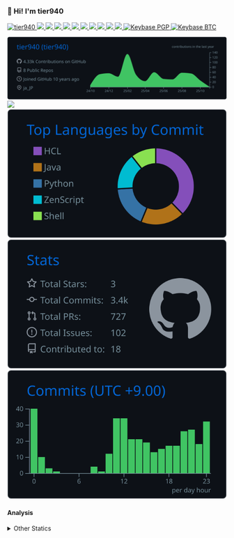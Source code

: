 ### 👋 Hi! I'm tier940

<p align="left"> 
  <a href="https://github.com/tier940/tier940/">
    <img src="https://komarev.com/ghpvc/?username=tier940" alt="tier940" />
  </a>
  <a href="http://twitter.com/tier940">
    <img height="20" src="https://img.shields.io/twitter/follow/tier940?label=Twitter&logo=twitter&style=flat" />
  </a>
  <a href="https://github.com/tier940">
    <img height="20" src="https://img.shields.io/github/followers/tier940?label=follow&logo=github&style=flat" />
  </a>
  <a href="https://www.reddit.com/user/tier940">
    <img height="20" src="https://img.shields.io/reddit/user-karma/combined/tier940?label=Reddit&logo=reddit&style=flat" />
  </a>
  <a href="https://stackoverflow.com/users/17317833/tier940">
    <img height="20" src="https://img.shields.io/stackexchange/stackoverflow/r/17317833?label=StackOverflow&logo=stack-overflow&style=flat" />
  </a>
  <a href="https://zenn.dev/tier940">
    <img height="20" src="https://zenn.badge.nikaera.com/s/tier940/likes" />
  </a>
  <a href="https://zenn.dev/tier940">
    <img height="20" src="https://zenn.badge.nikaera.com/s/tier940/followers" />
  </a>
  <a href="https://zenn.dev/tier940">
    <img height="20" src="https://zenn.badge.nikaera.com/s/tier940/articles" />
  </a>
  <a href="http://qiita.com/tier940">
    <img height="20" src="https://qiita-badge.apiapi.app/s/tier940/posts.svg" />
  </a>
  <a href="http://qiita.com/tier940">
    <img height="20" src="https://qiita-badge.apiapi.app/s/tier940/contributions.svg" />
  </a>
  <a href="https://github.com/tier940/tier940/">
    <img height="20" src="https://github.com/tier940/tier940/actions/workflows/main.yml/badge.svg" />
  </a>
  <a href="https://keybase.io/tier940">
    <img alt="Keybase PGP" src="https://img.shields.io/keybase/pgp/tier940">
  </a>
  <a href="https://keybase.io/tier940">
    <img alt="Keybase BTC" src="https://img.shields.io/keybase/btc/tier940">
  </a>
</p>

[![](https://raw.githubusercontent.com/tier940/tier940/main/profile-summary-card-output/github_dark/0-profile-details.svg)](https://github.com/vn7n24fzkq/github-profile-summary-cards)
[![](https://raw.githubusercontent.com/tier940/tier940/main/profile-summary-card-output/github_dark/1-repos-per-language.svg)](https://github.com/vn7n24fzkq/github-profile-summary-cards) [![](https://raw.githubusercontent.com/tier940/tier940/main/profile-summary-card-output/github_dark/2-most-commit-language.svg)](https://github.com/vn7n24fzkq/github-profile-summary-cards)
[![](https://raw.githubusercontent.com/tier940/tier940/main/profile-summary-card-output/github_dark/3-stats.svg)](https://github.com/vn7n24fzkq/github-profile-summary-cards) [![](https://raw.githubusercontent.com/tier940/tier940/main/profile-summary-card-output/github_dark/4-productive-time.svg)](https://github.com/vn7n24fzkq/github-profile-summary-cards)


#### Analysis
<!-- <img height="150" src="https://github.com/tier940/tier940/blob/master/images/stat.svg" alt="Alternative Text"/> -->

<details>
  <summary>Other Statics</summary>
  <!--START_SECTION:waka-->
![Code Time](http://img.shields.io/badge/Code%20Time-5%2C289%20hrs%2021%20mins-blue)

**🐱 My GitHub Data** 

> 📦 46.1 kB Used in GitHub's Storage 
 > 
> 💼 Opted to Hire
 > 
> 📜 13 Public Repositories 
 > 
> 🔑 6 Private Repositories 
 > 
**I'm an Early 🐤** 

```text
🌞 Morning                2463 commits        ████░░░░░░░░░░░░░░░░░░░░░   16.46 % 
🌆 Daytime                5477 commits        █████████░░░░░░░░░░░░░░░░   36.60 % 
🌃 Evening                5467 commits        █████████░░░░░░░░░░░░░░░░   36.53 % 
🌙 Night                  1557 commits        ███░░░░░░░░░░░░░░░░░░░░░░   10.40 % 
```
📅 **I'm Most Productive on Saturday** 

```text
Monday                   1570 commits        ███░░░░░░░░░░░░░░░░░░░░░░   10.49 % 
Tuesday                  2376 commits        ████░░░░░░░░░░░░░░░░░░░░░   15.88 % 
Wednesday                1801 commits        ███░░░░░░░░░░░░░░░░░░░░░░   12.04 % 
Thursday                 1542 commits        ███░░░░░░░░░░░░░░░░░░░░░░   10.30 % 
Friday                   2168 commits        ████░░░░░░░░░░░░░░░░░░░░░   14.49 % 
Saturday                 2848 commits        █████░░░░░░░░░░░░░░░░░░░░   19.03 % 
Sunday                   2659 commits        ████░░░░░░░░░░░░░░░░░░░░░   17.77 % 
```


📊 **This Week I Spent My Time On** 

```text
🕑︎ Time Zone: Asia/Tokyo

💬 Programming Languages: 
Other                    26 hrs 47 mins      ███████████████████░░░░░░   74.48 % 
YAML                     3 hrs 6 mins        ██░░░░░░░░░░░░░░░░░░░░░░░   08.63 % 
Bash                     1 hr 57 mins        █░░░░░░░░░░░░░░░░░░░░░░░░   05.44 % 
Markdown                 1 hr 14 mins        █░░░░░░░░░░░░░░░░░░░░░░░░   03.46 % 
Terraform                49 mins             █░░░░░░░░░░░░░░░░░░░░░░░░   02.30 % 

🔥 Editors: 
Chrome                   28 hrs 1 min        ███████████████████░░░░░░   77.95 % 
VS Code                  5 hrs 57 mins       ████░░░░░░░░░░░░░░░░░░░░░   16.55 % 
Edge                     1 hr 21 mins        █░░░░░░░░░░░░░░░░░░░░░░░░   03.76 % 
IntelliJ IDEA            37 mins             ░░░░░░░░░░░░░░░░░░░░░░░░░   01.73 % 

💻 Operating System: 
Windows                  30 hrs 18 mins      █████████████████████░░░░   84.27 % 
Linux                    5 hrs 39 mins       ████░░░░░░░░░░░░░░░░░░░░░   15.73 % 
```

**I Mostly Code in Java** 

```text
Java                     13 repos            ████████████░░░░░░░░░░░░░   46.43 % 
Shell                    3 repos             ███░░░░░░░░░░░░░░░░░░░░░░   10.71 % 
ZenScript                3 repos             ███░░░░░░░░░░░░░░░░░░░░░░   10.71 % 
Python                   2 repos             ██░░░░░░░░░░░░░░░░░░░░░░░   07.14 % 
HTML                     1 repo              █░░░░░░░░░░░░░░░░░░░░░░░░   03.57 % 
```



**Timeline**

![Lines of Code chart](https://raw.githubusercontent.com/tier940/tier940/main/assets/bar_graph.png)


 Last Updated on 25/02/2025 01:33:31 UTC
<!--END_SECTION:waka-->
</details>
